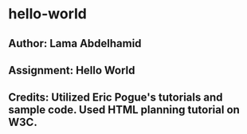 # hello-world
## Author: Lama Abdelhamid
## Assignment: Hello World
## Credits: Utilized Eric Pogue's tutorials and sample code. Used HTML planning tutorial on W3C.